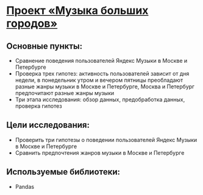 # [Проект «Музыка больших городов»](https://github.com/Kibmor/Ramil_Yarullin_data_analyst/blob/main/01.%20%D0%9C%D1%83%D0%B7%D1%8B%D0%BA%D0%B0%20%D0%B1%D0%BE%D0%BB%D1%8C%D1%88%D0%B8%D1%85%20%D0%B3%D0%BE%D1%80%D0%BE%D0%B4%D0%BE%D0%B2/01_muzyka_bol'shih_gorodov.ipynb)
## Основные пункты:
- Сравнение поведения пользователей Яндекс Музыки в Москве и Петербурге
- Проверка трех гипотез: активность пользователей зависит от дня недели, в понедельник утром и вечером пятницы преобладают разные жанры музыки в Москве и Петербурге, Москва и Петербург предпочитают разные жанры музыки
- Три этапа исследования: обзор данных, предобработка данных, проверка гипотез

## Цели исследования:
- Проверить три гипотезы о поведении пользователей Яндекс Музыки в Москве и Петербурге
- Сравнить предпочтения жанров музыки в Москве и Петербурге

## Используемые библиотеки:
- Pandas
